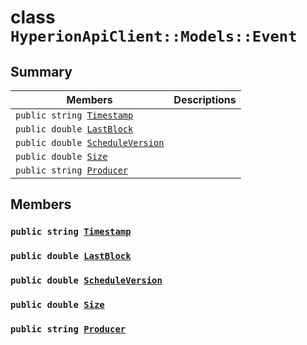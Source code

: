 # class `HyperionApiClient::Models::Event` 

## Summary

 Members                        | Descriptions                                
--------------------------------|---------------------------------------------
`public string `[`Timestamp`](#class_hyperion_api_client_1_1_models_1_1_event_1a2f6cff44f7d31294dab060179c01445d) | 
`public double `[`LastBlock`](#class_hyperion_api_client_1_1_models_1_1_event_1ad5ce934fef0eb6cce68f2bffd8fa81cf) | 
`public double `[`ScheduleVersion`](#class_hyperion_api_client_1_1_models_1_1_event_1ac3263732406765dd94b7a651dd991a96) | 
`public double `[`Size`](#class_hyperion_api_client_1_1_models_1_1_event_1a5c5531274bcf52c2af806b72982187dd) | 
`public string `[`Producer`](#class_hyperion_api_client_1_1_models_1_1_event_1abca91eafeeda7c056f4c0530096eed4a) | 

## Members

### `public string `[`Timestamp`](#class_hyperion_api_client_1_1_models_1_1_event_1a2f6cff44f7d31294dab060179c01445d) 

### `public double `[`LastBlock`](#class_hyperion_api_client_1_1_models_1_1_event_1ad5ce934fef0eb6cce68f2bffd8fa81cf) 

### `public double `[`ScheduleVersion`](#class_hyperion_api_client_1_1_models_1_1_event_1ac3263732406765dd94b7a651dd991a96) 

### `public double `[`Size`](#class_hyperion_api_client_1_1_models_1_1_event_1a5c5531274bcf52c2af806b72982187dd) 

### `public string `[`Producer`](#class_hyperion_api_client_1_1_models_1_1_event_1abca91eafeeda7c056f4c0530096eed4a) 

